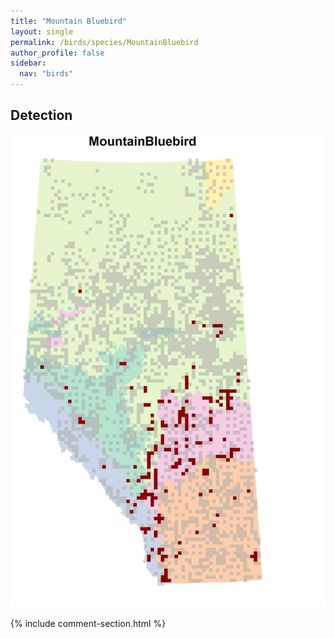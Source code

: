 ```yaml
---
title: "Mountain Bluebird"
layout: single
permalink: /birds/species/MountainBluebird
author_profile: false
sidebar:
  nav: "birds"
---
```


<h2>Detection</h2>

![](/assets/images/birds/MountainBluebird/det.jpg)

{% include comment-section.html %}

